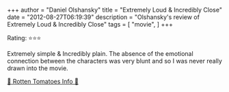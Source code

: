 +++
author = "Daniel Olshansky"
title = "Extremely Loud & Incredibly Close"
date = "2012-08-27T06:19:39"
description = "Olshansky's review of Extremely Loud & Incredibly Close"
tags = [
    "movie",
]
+++

Rating: ⭐⭐⭐

Extremely simple & Incredibly plain. The absence of the emotional connection between the characters was very blunt and so I was never really drawn into the movie.

[🍅 Rotten Tomatoes Info 🍅](https://www.rottentomatoes.com//m/extremely_loud_and_incredibly_close)
